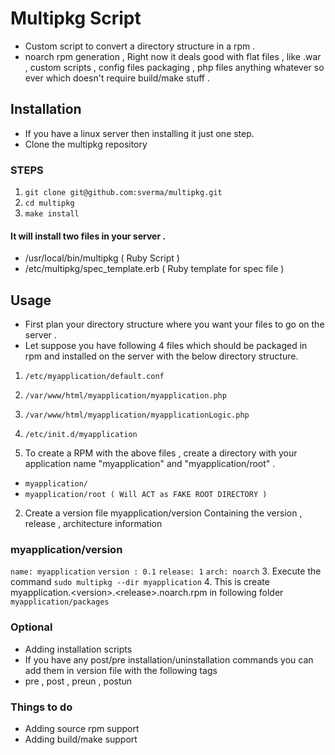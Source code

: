 # Multipkg Script
* Custom script to convert a directory structure in a rpm .
* noarch rpm generation , Right now it deals good with flat files , like .war , custom scripts , config files packaging , php files anything whatever so ever which doesn't require build/make stuff .

## Installation
* If you have a linux server then installing it just one step.
* Clone the multipkg repository

### STEPS 
1. `git clone git@github.com:sverma/multipkg.git`
2. `cd multipkg`
3. `make install`

#### It will install two files in your server .
* /usr/local/bin/multipkg ( Ruby Script )
* /etc/multipkg/spec_template.erb ( Ruby template for spec file )

## Usage
* First plan your directory structure where you want your files to go on the server .
* Let suppose you have following 4 files which should be packaged in rpm and installed on the server with the below directory structure.

1. ` /etc/myapplication/default.conf `
2. ` /var/www/html/myapplication/myapplication.php `
3. ` /var/www/html/myapplication/myapplicationLogic.php `
4.  ` /etc/init.d/myapplication `


1. To create a RPM with the above files , create a directory with your application name "myapplication" and "myapplication/root" . 
* ` myapplication/ `
* ` myapplication/root ( Will ACT as FAKE ROOT DIRECTORY ) `
2. Create a version file myapplication/version Containing the version , release , architecture information
### myapplication/version
`name: myapplication`
`version : 0.1`
`release: 1`
`arch: noarch`
3. Execute the command
`sudo multipkg --dir myapplication`
4. This is create myapplication.\<version\>.\<release\>.noarch.rpm in following folder 
`myapplication/packages`
### Optional 
* Adding installation scripts
* If you have any post/pre installation/uninstallation commands you can add them in version file with the following tags
* pre , post , preun , postun
### Things to do
* Adding source rpm support
* Adding build/make support

